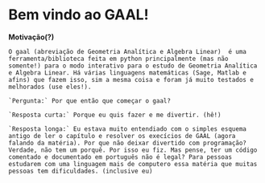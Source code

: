 # **Bem vindo ao GAAL!**

**Motivação(?)**

	O gaal (abreviação de Geometria Analítica e Algebra Linear)  é uma ferramenta/biblioteca feita em python principalmente (mas não somente!) para o modo interativo para o estudo de Geometria Analítica e Algebra Linear. Há várias linguagens matemáticas (Sage, Matlab e afins) que fazem isso, sim a mesma coisa e foram já muito testados e melhorados (use eles!).

	`Pergunta:` Por que então que começar o gaal?

	`Resposta curta:` Porque eu quis fazer e me divertir. (hê!)

	`Resposta longa:` Eu estava muito entendiado com o simples esquema antigo de ler o capítulo e resolver os execícios de GAAL (agora falando da matéria). Por que não deixar divertido com programação? Verdade, não tem um porquê. Por isso eu fiz. Mas pense, ter um código comentado e documentado em português não é legal? Para pessoas estudarem com uma linguagem mais de computero essa matéria que muitas pessoas tem dificuldades. (inclusive eu)
